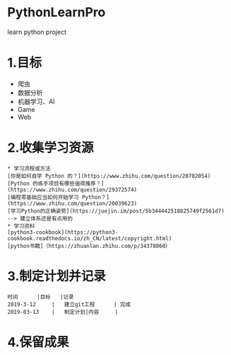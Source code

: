 # PythonLearnPro
learn python project

# 1.目标
  + 爬虫
  + 数据分析
  + 机器学习、AI
  + Game
  + Web

# 2.收集学习资源

    * 学习流程或方法
    [你是如何自学 Python 的？](https://www.zhihu.com/question/20702054)
    [Python 的练手项目有哪些值得推荐？](https://www.zhihu.com/question/29372574)
    [编程零基础应当如何开始学习 Python？](https://www.zhihu.com/question/20039623)
    [学习Python的正确姿势](https://juejin.im/post/5b344442518825749f2561d7)   --> 建立体系还是有点用的
    * 学习资料
    [python3-cookbook](https://python3-cookbook.readthedocs.io/zh_CN/latest/copyright.html)
    [python书籍]（https://zhuanlan.zhihu.com/p/34378860）
    
# 3.制定计划并记录
    时间      |目标   |记录
    2019-3-12     |   建立git工程      | 完成
    2019-03-13    |   制定计划|内容     |

# 4.保留成果
    

